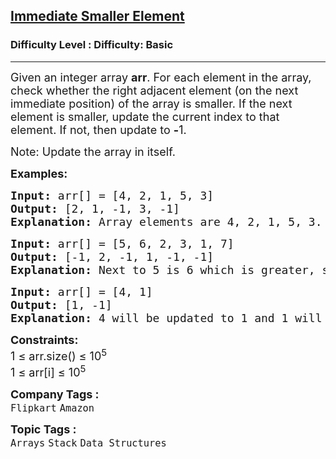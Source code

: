 <h2><a href="https://www.geeksforgeeks.org/problems/immediate-smaller-element1142/1?page=2&difficulty=Basic&sortBy=submissions">Immediate Smaller Element</a></h2><h3>Difficulty Level : Difficulty: Basic</h3><hr><div class="problems_problem_content__Xm_eO"><p><span style="font-size: 18px;">Given an integer array <strong>arr</strong>. For each element in the array, check whether the right adjacent element (on the next immediate position) of the array is smaller. If the next element is smaller, update the current index to that element. If not, then update to <strong>-</strong>1.</span></p>
<p><span style="font-size: 18px;">Note: Update the array in itself.</span></p>
<p><span style="font-size: 18px;"><strong>Examples:</strong></span></p>
<pre><span style="font-size: 18px;"><strong>Input: </strong>arr[] = [4, 2, 1, 5, 3]
<strong>Output: </strong>[2, 1, -1, 3, -1]
<strong>Explanation:</strong> Array elements are 4, 2, 1, 5, 3. Next to 4 is 2 which is smaller, so we print 2. Next of 2 is 1 which is smaller,so we print 1. Next of 1 is 5 which is greater, so we print -1. Next of 5 is 3 which is smaller, so we print 3.&nbsp; Note that for last element, output is always  going to be -1 because there is no element on right.</span></pre>
<pre><span style="font-size: 18px;"><strong>Input: </strong>arr[] = [5, 6, 2, 3, 1, 7]
<strong>Output: </strong>[-1, 2, -1, 1, -1, -1]
<strong>Explanation: </strong>Next to 5 is 6 which is greater, so we print -1. Next of 6 is 2 which is smaller, so we print 2. Next of 2 is 3 which is greater, so we print -1. Next of 3 is 1 which is smaller, so we print 1. Next of 1 is 7 which is greater, so we print -1. Note that for last element, output is always going to be -1 because there is no element on right.<br></span></pre>
<pre><span style="font-size: 18px;"><strong>Input: </strong>arr[] = [4, 1]
<strong>Output: </strong>[1, -1]
<strong>Explanation:</strong> 4 will be updated to 1 and 1 will be updated </span><span style="font-size: 14pt;">to -1.</span></pre>
<p><span style="font-size: 18px;"><strong>Constraints:</strong><br>1 ≤ arr.size() ≤ 10<sup>5</sup><br>1 ≤ arr[i] ≤ 10<sup>5</sup></span></p></div><p><span style=font-size:18px><strong>Company Tags : </strong><br><code>Flipkart</code>&nbsp;<code>Amazon</code>&nbsp;<br><p><span style=font-size:18px><strong>Topic Tags : </strong><br><code>Arrays</code>&nbsp;<code>Stack</code>&nbsp;<code>Data Structures</code>&nbsp;